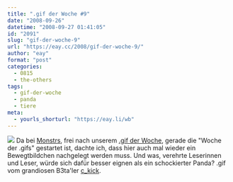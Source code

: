 ```yaml
---
title: ".gif der Woche #9"
date: "2008-09-26"
datetime: "2008-09-27 01:41:05"
id: "2091"
slug: "gif-der-woche-9"
url: "https://eay.cc/2008/gif-der-woche-9/"
author: "eay"
format: "post"
categories:
  - 0815
  - the-others
tags:
  - gif-der-woche
  - panda
  - tiere
meta:
  - yourls_shorturl: "https://eay.li/wb"
---
```


![](/uploads/2008/pandaschock.gif) Da bei [Monstrs](http://www.monstrs.de/), frei nach unserem [.gif der Woche](//eay.cc/tag/gif-der-woche/), gerade die "Woche der .gifs" gestartet ist, dachte ich, dass hier auch mal wieder ein Bewegtbildchen nachgelegt werden muss. Und was, verehrte Leserinnen und Leser, würde sich dafür besser eignen als ein schockierter Panda? .gif vom grandiosen B3ta'ler [c\_kick](http://www.totalleh.com/).
